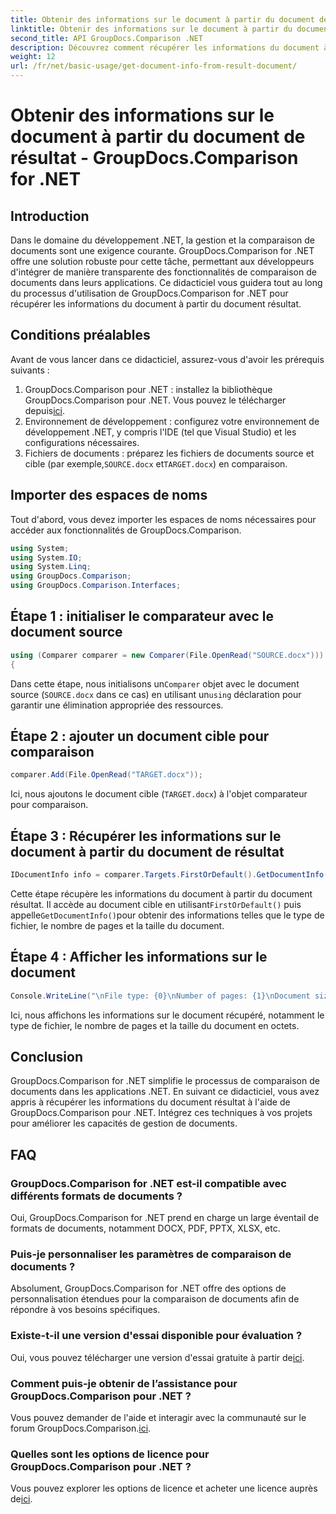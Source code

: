 ```yaml
---
title: Obtenir des informations sur le document à partir du document de résultat - GroupDocs.Comparison for .NET
linktitle: Obtenir des informations sur le document à partir du document de résultat - GroupDocs.Comparison for .NET
second_title: API GroupDocs.Comparison .NET
description: Découvrez comment récupérer les informations du document à partir du document de résultat à l’aide de GroupDocs.Comparison for .NET. Étapes simples expliquées pour les développeurs .NET.
weight: 12
url: /fr/net/basic-usage/get-document-info-from-result-document/
---
```


# Obtenir des informations sur le document à partir du document de résultat - GroupDocs.Comparison for .NET

## Introduction
Dans le domaine du développement .NET, la gestion et la comparaison de documents sont une exigence courante. GroupDocs.Comparison for .NET offre une solution robuste pour cette tâche, permettant aux développeurs d'intégrer de manière transparente des fonctionnalités de comparaison de documents dans leurs applications. Ce didacticiel vous guidera tout au long du processus d'utilisation de GroupDocs.Comparison for .NET pour récupérer les informations du document à partir du document résultat. 
## Conditions préalables
Avant de vous lancer dans ce didacticiel, assurez-vous d'avoir les prérequis suivants :
1. GroupDocs.Comparison pour .NET : installez la bibliothèque GroupDocs.Comparison pour .NET. Vous pouvez le télécharger depuis[ici](https://releases.groupdocs.com/comparison/net/).
2. Environnement de développement : configurez votre environnement de développement .NET, y compris l'IDE (tel que Visual Studio) et les configurations nécessaires.
3.  Fichiers de documents : préparez les fichiers de documents source et cible (par exemple,`SOURCE.docx` et`TARGET.docx`) en comparaison.

## Importer des espaces de noms
Tout d'abord, vous devez importer les espaces de noms nécessaires pour accéder aux fonctionnalités de GroupDocs.Comparison.

```csharp
using System;
using System.IO;
using System.Linq;
using GroupDocs.Comparison;
using GroupDocs.Comparison.Interfaces;
```

## Étape 1 : initialiser le comparateur avec le document source
```csharp
using (Comparer comparer = new Comparer(File.OpenRead("SOURCE.docx")))
{
```
 Dans cette étape, nous initialisons un`Comparer` objet avec le document source (`SOURCE.docx` dans ce cas) en utilisant un`using` déclaration pour garantir une élimination appropriée des ressources.
## Étape 2 : ajouter un document cible pour comparaison
```csharp
comparer.Add(File.OpenRead("TARGET.docx"));
```
Ici, nous ajoutons le document cible (`TARGET.docx`) à l'objet comparateur pour comparaison.
## Étape 3 : Récupérer les informations sur le document à partir du document de résultat
```csharp
IDocumentInfo info = comparer.Targets.FirstOrDefault().GetDocumentInfo();
```
 Cette étape récupère les informations du document à partir du document résultat. Il accède au document cible en utilisant`FirstOrDefault()` puis appelle`GetDocumentInfo()`pour obtenir des informations telles que le type de fichier, le nombre de pages et la taille du document.
## Étape 4 : Afficher les informations sur le document
```csharp
Console.WriteLine("\nFile type: {0}\nNumber of pages: {1}\nDocument size: {2} bytes", info.FileType, info.PageCount, info.Size);
```
Ici, nous affichons les informations sur le document récupéré, notamment le type de fichier, le nombre de pages et la taille du document en octets.

## Conclusion
GroupDocs.Comparison for .NET simplifie le processus de comparaison de documents dans les applications .NET. En suivant ce didacticiel, vous avez appris à récupérer les informations du document résultat à l'aide de GroupDocs.Comparison pour .NET. Intégrez ces techniques à vos projets pour améliorer les capacités de gestion de documents.
## FAQ
### GroupDocs.Comparison for .NET est-il compatible avec différents formats de documents ?
Oui, GroupDocs.Comparison for .NET prend en charge un large éventail de formats de documents, notamment DOCX, PDF, PPTX, XLSX, etc.
### Puis-je personnaliser les paramètres de comparaison de documents ?
Absolument, GroupDocs.Comparison for .NET offre des options de personnalisation étendues pour la comparaison de documents afin de répondre à vos besoins spécifiques.
### Existe-t-il une version d'essai disponible pour évaluation ?
 Oui, vous pouvez télécharger une version d'essai gratuite à partir de[ici](https://releases.groupdocs.com/).
### Comment puis-je obtenir de l’assistance pour GroupDocs.Comparison pour .NET ?
 Vous pouvez demander de l'aide et interagir avec la communauté sur le forum GroupDocs.Comparison.[ici](https://forum.groupdocs.com/c/comparison/12).
### Quelles sont les options de licence pour GroupDocs.Comparison pour .NET ?
 Vous pouvez explorer les options de licence et acheter une licence auprès de[ici](https://purchase.groupdocs.com/buy).